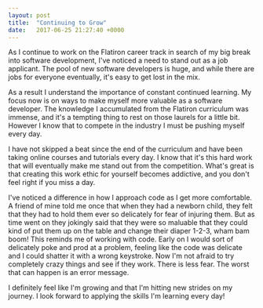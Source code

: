 ```yaml
---
layout: post
title:  "Continuing to Grow"
date:   2017-06-25 21:27:40 +0000
---
```



As I continue to work on the Flatiron career track in search of my big break into software development, I've noticed a need to stand out as a job applicant. The pool of new software developers is huge, and while there are jobs for everyone eventually, it's easy to get lost in the mix. 

As a result I understand the importance of constant continued learning. My focus now is on ways to make myself more valuable as a software developer. The knowledge I accumulated from the Flatiron curriculum was immense, and it's a tempting thing to rest on those laurels for a little bit. However I know that to compete in the industry I must be pushing myself every day. 

I have not skipped a beat since the end of the curriculum and have been taking online courses and tutorials every day. I know that it's this hard work that will eventually make me stand out from the competition. What's great is that creating this work ethic for yourself becomes addictive, and you don't feel right if you miss a day. 

I've noticed a difference in how I approach code as I get more comfortable. A friend of mine told me once that when they had a newborn child, they felt that they had to hold them ever so delicately for fear of injuring them. But as time went on they jokingly said that they were so maluable that they could kind of put them up on the table and change their diaper 1-2-3, wham bam boom! This reminds me of working with code. Early on I would sort of delicately poke and prod at a problem, feeling like the code was delicate and I could shatter it with a wrong keystroke. Now I'm not afraid to try completely crazy things and see if they work. There is less fear. The worst that can happen is an error message.

I definitely feel like I'm growing and that I'm hitting new strides on my journey. I look forward to applying the skills I'm learning every day!


